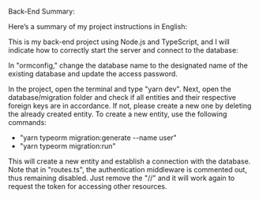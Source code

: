 Back-End Summary:

Here’s a summary of my project instructions in English:

This is my back-end project using Node.js and TypeScript, and I will indicate how to correctly start the server and connect to the database:

In "ormconfig," change the database name to the designated name of the existing database and update the access password.

In the project, open the terminal and type "yarn dev". Next, open the database/migration folder and check if all entities and their respective foreign keys are in accordance. If not, please create a new one by deleting the already created entity. To create a new entity, use the following commands:

- "yarn typeorm migration:generate --name user"
- "yarn typeorm migration:run"

This will create a new entity and establish a connection with the database. Note that in "routes.ts", the authentication middleware is commented out, thus remaining disabled. Just remove the "//" and it will work again to request the token for accessing other resources.

